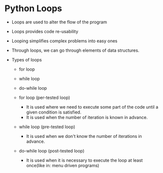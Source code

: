 # Python Loops

- Loops are used to alter the flow of the program
- Loops provides code re-usability
- Looping simplifies complex problems into easy ones
- Through loops, we can go through elements of data structures.

- Types of loops
    - for loop
    - while loop
    - do-while loop

    - for loop (per-tested loop)
        - It is used where we need to execute some part of the code until a given condition is satisfied.
        - It is used when the number of iteration is known in advance.

    - while loop (pre-tested loop)
        - It is used when we don't know the number of iterations in advance.

    - do-while loop (post-tested loop)
        - It is used when it is necessary to execute the loop at least once(like in: menu driven programs)